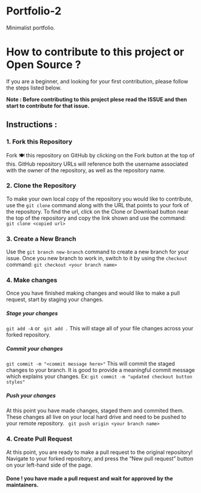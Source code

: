 # Portfolio-2
Minimalist portfolio.

# How to contribute to this project or Open Source ?
If you are a beginner, and looking for your first contribution, please follow the steps listed below.

**Note : Before contributing to this project plese read the ISSUE and then start to contribute for that issue.**

## Instructions :
### 1. Fork this Repository
Fork 🍽️ this repository on GitHub by clicking on the Fork button  at the top of this. GitHub repository URLs will reference both the username associated with the owner of the repository, as well as the repository name.

### 2. Clone the Repository

To make your own local copy of the repository you would like to contribute, use the `git clone`  command along with the URL that points to your fork of the repository. To find the url, click on the Clone or Download button near the top of the repository and copy the link shown and use the command:
`git clone <copied url>`

### 3. Create a New Branch

Use the `git branch new-branch` command to create a new branch for your issue.
Once you new branch to work in, switch to  it by using the `checkout` command:
` git checkout <your branch name> `

### 4. Make changes
Once you have finished making changes and would like to make a pull request, start by staging your changes.
##### Stage your changes
` git add -A ` or ` git add .`
This will stage all of your file changes across your forked repository.
##### Commit your changes
` git commit -m "<commit message here>" `
This will commit the staged changes to your branch. It is good to provide a meaningful commit message which explains your changes.
Ex: ` git commit -m "updated checkout button styles" `
##### Push your changes
At this point you have made changes, staged them and commited them. These changes all live on your local hard drive and need to be pushed to your remote repository. 
` git push origin <your branch name>`

### 4. Create Pull Request
At this point, you are ready to make a pull request to the original repository!
Navigate to your forked repository, and press the “New pull request” button on your left-hand side of the page. 
#### Done ! you have made a pull request and wait for approved by the maintainers.
